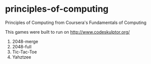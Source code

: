 # principles-of-computing

Principles of Computing from Coursera's Fundamentals of Computing

This games were built to run on http://www.codeskulptor.org/

1. 2048-merge
2. 2048-full
3. Tic-Tac-Toe
4. Yahztzee